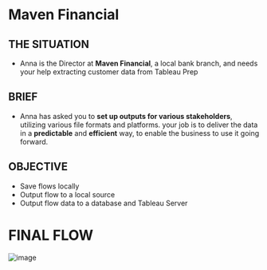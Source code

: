 # Maven Financial

## THE SITUATION
- Anna is the Director at **Maven Financial**, a local bank branch, and needs your help extracting customer data from Tableau Prep

## BRIEF
- Anna has asked you to **set up outputs for various stakeholders**, utilizing various file formats and platforms. your job is to deliver the data in a **predictable** and **efficient** way, to enable the business to use it going forward.

## OBJECTIVE
- Save flows locally
- Output flow to a local source
- Output flow data to a database and Tableau Server


# FINAL FLOW

![image](https://user-images.githubusercontent.com/49498445/118352513-7c8cac00-b57f-11eb-925b-a5b117d5122a.png)
